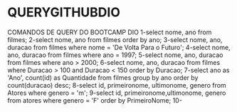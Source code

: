 # QUERYGITHUBDIO
COMANDOS DE QUERY DO BOOTCAMP DIO
1-select nome, ano from filmes;
2-select nome, ano from filmes
order by ano;
3-select nome, ano, duracao from filmes
where nome = 'De Volta Para o Futuro';
4-select nome, ano, duracao from filmes
where ano = 1997;
5-select nome, ano, duracao from filmes
where ano > 2000;
6-select nome, ano, duracao from filmes
where Duracao > 100 and Duracao < 150
order by Duracao;
7-select ano as 'Ano', count(id) as Quantidade from filmes
group by ano
order by count(duracao) desc;
8-select id, primeironome, ultimonome, genero from Atores
where genero = 'm';
9-select id, primeironome,ultimonome, genero from atores
where genero = 'F'
order by PrimeiroNome;
10-
